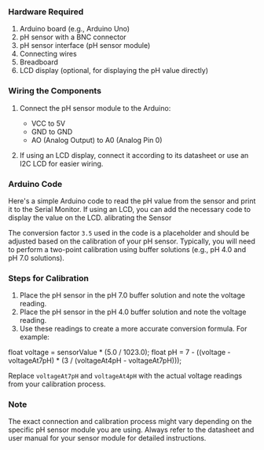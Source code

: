 ### Hardware Required

1. Arduino board (e.g., Arduino Uno)
2. pH sensor with a BNC connector
3. pH sensor interface (pH sensor module)
4. Connecting wires
5. Breadboard
6. LCD display (optional, for displaying the pH value directly)

### Wiring the Components

1. Connect the pH sensor module to the Arduino:
   - VCC to 5V
   - GND to GND
   - AO (Analog Output) to A0 (Analog Pin 0)

2. If using an LCD display, connect it according to its datasheet or use an I2C LCD for easier wiring.

### Arduino Code

Here's a simple Arduino code to read the pH value from the sensor and print it to the Serial Monitor. If using an LCD, you can add the necessary code to display the value on the LCD.
alibrating the Sensor

The conversion factor `3.5` used in the code is a placeholder and should be adjusted based on the calibration of your pH sensor. Typically, you will need to perform a two-point calibration using buffer solutions (e.g., pH 4.0 and pH 7.0 solutions).

### Steps for Calibration

1. Place the pH sensor in the pH 7.0 buffer solution and note the voltage reading.
2. Place the pH sensor in the pH 4.0 buffer solution and note the voltage reading.
3. Use these readings to create a more accurate conversion formula. For example:


float voltage = sensorValue * (5.0 / 1023.0);
float pH = 7 - ((voltage - voltageAt7pH) * (3 / (voltageAt4pH - voltageAt7pH)));


Replace `voltageAt7pH` and `voltageAt4pH` with the actual voltage readings from your calibration process.

### Note

The exact connection and calibration process might vary depending on the specific pH sensor module you are using. Always refer to the datasheet and user manual for your sensor module for detailed instructions.
